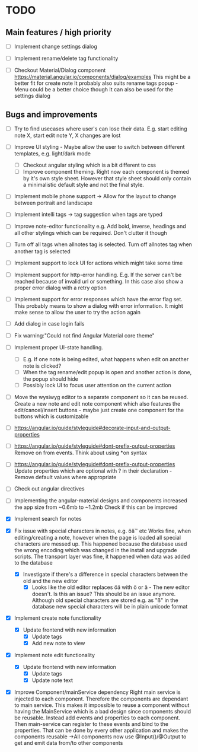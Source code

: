 # TODO
## Main features / high priority
- [ ] Implement change settings dialog
- [ ] Implement rename/delete tag functionality

- [ ] Checkout Material/Dialog component https://material.angular.io/components/dialog/examples
      This might be a better fit for create note
      It probably also suits rename tags popup - Menu could be a better choice though
      It can also be used for the settings dialog

## Bugs and improvements
- [ ] Try to find usecases where user's can lose their data. E.g. start editing note X, start edit note Y, X changes are lost
- [ ] Improve UI styling - Maybe allow the user to switch between different templates, e.g. light/dark mode
  - [ ] Checkout angular styling which is a bit different to css
  - [ ] Improve component theming. Right now each component is themed by it's own style sheet. However that style sheet should only contain a minimalistic default
        style and not the final style.
- [ ] Implement mobile phone support -> Allow for the layout to change between portrait and landscape
- [ ] Implement intelli tags -> tag suggestion when tags are typed
- [ ] Improve note-editor functionality e.g. Add bold, inverse, headings and all other stylings which can be required. Don't
      clutter it though
- [ ] Turn off all tags when allnotes tag is selected. Turn off allnotes tag when another tag is selected
- [ ] Implement support to lock UI for actions which might take some time
- [ ] Implement support for http-error handling. E.g. If the server can't be reached because of invalid url or something.
      In this case also show a proper error dialog with a retry option
- [ ] Implement support for error responses which have the error flag set. This probably means to show a dialog with error
      information. It might make sense to allow the user to try the action again
- [ ] Add dialog in case login fails
- [ ] Fix warning:"Could not find Angular Material core theme"
- [ ] Implement proper UI-state handling. 
    - [ ] E.g. If one note is being edited, what happens when edit on another note is clicked?
    - [ ] When the tag rename/edit popup is open and another action is done, the popup should hide
    - [ ] Possibly lock UI to focus user attention on the current action
- [ ] Move the wysiwyg editor to a separate component so it can be reused. Create a new note and edit note component which also features
      the edit/cancel/insert buttons - maybe just create one component for the buttons which is customizable
- [ ] https://angular.io/guide/styleguide#decorate-input-and-output-properties
- [ ] https://angular.io/guide/styleguide#dont-prefix-output-properties
      Remove on from events. Think about using *on syntax
- [ ] https://angular.io/guide/styleguide#dont-prefix-output-properties
      Update properties which are optional with ? in their declaration - Remove default values where appropriate
- [ ] Check out angular directives
- [ ] Implementing the angular-material designs and components increased the app size from ~0.6mb to ~1.2mb
      Check if this can be improved
- [x] Implement search for notes
- [x] Fix issue with special characters in notes, e.g. öä`' etc
    Works fine, when editing/creating a note, however when the page is loaded
    all special characters are messed up.
    This happened because the database used the wrong encoding which was changed in the install and upgrade scripts.
    The transport layer was fine, it happened when data was added to the database
  - [x] Investigate if there's a difference in special characters between the old and the new editor
    - [x] Looks like the old editor replaces öä with &ouml; or &auml; - The new editor doesn't. Is this an issue?
          This should be an issue anymore. Although old special characters are stored e.g. as "&szlig;" in the database
          new special characters will be in plain unicode format
- [x] Implement create note functionality
  - [x] Update frontend with new information
    - [x] Update tags
    - [x] Add new note to view
- [x] Implement note edit functionality
  - [x] Update frontend with new information
    - [x] Update tags
    - [x] Update note text
- [x] Improve Component/mainService dependency
      Right main service is injected to each component. Therefore the components are dependant to main service. This
      makes it impossible to reuse a component without having the MainService which is a bad design since components
      should be reusable. Instead add events and properties to each component. Then main-service can register to these
      events and bind to the properties. That can be done by every other application and makes the components reusable
      ->All components now use @Input()/@Output to get and emit data from/to other components


